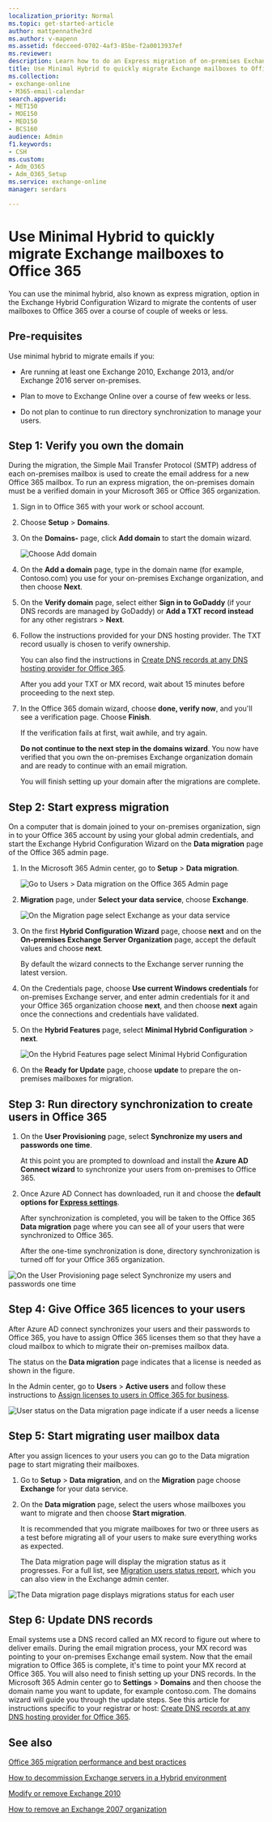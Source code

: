 ```yaml
---
localization_priority: Normal
ms.topic: get-started-article
author: mattpennathe3rd
ms.author: v-mapenn
ms.assetid: fdecceed-0702-4af3-85be-f2a0013937ef
ms.reviewer: 
description: Learn how to do an Express migration of on-premises Exchange mailboxes to Office 365..
title: Use Minimal Hybrid to quickly migrate Exchange mailboxes to Office 365
ms.collection: 
- exchange-online
- M365-email-calendar
search.appverid:
- MET150
- MOE150
- MED150
- BCS160
audience: Admin
f1.keywords:
- CSH
ms.custom:
- Adm_O365
- Adm_O365_Setup
ms.service: exchange-online
manager: serdars

---
```


# Use Minimal Hybrid to quickly migrate Exchange mailboxes to Office 365

You can use the minimal hybrid, also known as express migration, option in the Exchange Hybrid Configuration Wizard to migrate the contents of user mailboxes to Office 365 over a course of couple of weeks or less.

## Pre-requisites

Use minimal hybrid to migrate emails if you:

- Are running at least one Exchange 2010, Exchange 2013, and/or Exchange 2016 server on-premises.

- Plan to move to Exchange Online over a course of few weeks or less.

- Do not plan to continue to run directory synchronization to manage your users.

## Step 1: Verify you own the domain
<a name="VerifyDomain"> </a>

During the migration, the Simple Mail Transfer Protocol (SMTP) address of each on-premises mailbox is used to create the email address for a new Office 365 mailbox. To run an express migration, the on-premises domain must be a verified domain in your Microsoft 365 or Office 365 organization.

1. Sign in to Office 365 with your work or school account.

2. Choose **Setup** \> **Domains**.

3. On the **Domains-** page, click **Add domain** to start the domain wizard.

    ![Choose Add domain](media/b0267b62-3f20-4c76-be75-40f9c2274433.png)

4. On the **Add a domain** page, type in the domain name (for example, Contoso.com) you use for your on-premises Exchange organization, and then choose **Next**.

5. On the **Verify domain** page, select either **Sign in to GoDaddy** (if your DNS records are managed by GoDaddy) or **Add a TXT record instead** for any other registrars \> **Next**.

6. Follow the instructions provided for your DNS hosting provider. The TXT record usually is chosen to verify ownership.

    You can also find the instructions in [Create DNS records at any DNS hosting provider for Office 365](https://support.office.com/article/7b7b075d-79f9-4e37-8a9e-fb60c1d95166).

    After you add your TXT or MX record, wait about 15 minutes before proceeding to the next step.

7. In the Office 365 domain wizard, choose **done, verify now**, and you'll see a verification page. Choose **Finish**.

    If the verification fails at first, wait awhile, and try again.

    **Do not continue to the next step in the domains wizard**. You now have verified that you own the on-premises Exchange organization domain and are ready to continue with an email migration.

    You will finish setting up your domain after the migrations are complete.

## Step 2: Start express migration
<a name="Initiate"> </a>

On a computer that is domain joined to your on-premises organization, sign in to your Office 365 account by using your global admin credentials, and start the Exchange Hybrid Configuration Wizard on the **Data migration** page of the Office 365 admin page.

1. In the Microsoft 365 Admin center, go to **Setup** \> **Data migration**.

    ![Go to Users \> Data migration on the Office 365 Admin page](media/95477fe8-d213-462d-bd77-a00e2354234b.png)

2. **Migration** page, under **Select your data service**, choose **Exchange**.

    ![On the Migration page select Exchange as your data service](media/f8fe6289-9aa6-4bbe-9a8f-0f424405c0e6.png)

3. On the first **Hybrid Configuration Wizard** page, choose **next** and on the **On-premises Exchange Server Organization** page, accept the default values and choose **next**.

    By default the wizard connects to the Exchange server running the latest version.

4. On the Credentials page, choose **Use current Windows credentials** for on-premises Exchange server, and enter admin credentials for it and your Office 365 organization choose **next**, and then choose **next** again once the connections and credentials have validated.

5. On the **Hybrid Features** page, select **Minimal Hybrid Configuration** \> **next**.

    ![On the Hybrid Features page select Minimal Hybrid Configuration](media/40e3c3b9-5a95-4226-835f-eb99a23f9c18.png)

6. On the **Ready for Update** page, choose **update** to prepare the on-premises mailboxes for migration.

## Step 3: Run directory synchronization to create users in Office 365
<a name="dirsync"> </a>

1. On the **User Provisioning** page, select **Synchronize my users and passwords one time**.

    At this point you are prompted to download and install the **Azure AD Connect wizard** to synchronize your users from on-premises to Office 365.

2. Once Azure AD Connect has downloaded, run it and choose the **default options for [Express settings](https://go.microsoft.com/fwlink/p/?LinkID=698537)**.

    After synchronization is completed, you will be taken to the Office 365 **Data migration** page where you can see all of your users that were synchronized to Office 365.

    After the one-time synchronization is done, directory synchronization is turned off for your Office 365 organization.

![On the User Provisioning page select Synchronize my users and passwords one time](media/8595f8d4-70d1-48f9-8e20-5106936dc148.png)

## Step 4: Give Office 365 licences to your users
<a name="licences"> </a>

After Azure AD connect synchronizes your users and their passwords to Office 365, you have to assign Office 365 licenses them so that they have a cloud mailbox to which to migrate their on-premises mailbox data.

The status on the **Data migration** page indicates that a license is needed as shown in the figure.

In the Admin center, go to **Users** \> **Active users** and follow these instructions to [Assign licenses to users in Office 365 for business](https://support.office.com/article/997596b5-4173-4627-b915-36abac6786dc).

![User status on the Data migration page indicate if a user needs a license](media/f0f211f2-be43-493e-bf6b-e9279c76d03e.png)

## Step 5: Start migrating user mailbox data
<a name="migrate"> </a>

After you assign licences to your users you can go to the Data migration page to start migrating their mailboxes.

1. Go to **Setup** \> **Data migration**, and on the **Migration** page choose **Exchange** for your data service.

2. On the **Data migration** page, select the users whose mailboxes you want to migrate and then choose **Start migration**.

    It is recommended that you migrate mailboxes for two or three users as a test before migrating all of your users to make sure everything works as expected.

    The Data migration page will display the migration status as it progresses. For a full list, see [Migration users status report](migration-users-status-report.md), which you can also view in the Exchange admin center.

![The Data migration page displays migrations status for each user](media/e4433e1f-b071-4868-9b18-1ebca0d7c21e.png)

## Step 6: Update DNS records
<a name="DNS"> </a>

Email systems use a DNS record called an MX record to figure out where to deliver emails. During the email migration process, your MX record was pointing to your on-premises Exchange email system. Now that the email migration to Office 365 is complete, it's time to point your MX record at Office 365. You will also need to finish setting up your DNS records. In the Microsoft 365 Admin center go to **Settings** \> **Domains** and then choose the domain name you want to update, for example contoso.com. The domains wizard will guide you through the update steps. See this article for instructions specific to your registrar or host: [Create DNS records at any DNS hosting provider for Office 365](https://support.office.com/article/7b7b075d-79f9-4e37-8a9e-fb60c1d95166#bkmk_add_mx).

## See also
<a name="DNS"> </a>

[Office 365 migration performance and best practices](office-365-migration-best-practices.md)

[How to decommission Exchange servers in a Hybrid environment](https://docs.microsoft.com/exchange/decommission-on-premises-exchange)

[Modify or remove Exchange 2010](https://go.microsoft.com/fwlink/p/?LinkId=217936)

[How to remove an Exchange 2007 organization](https://go.microsoft.com/fwlink/p/?LinkID=100485)
